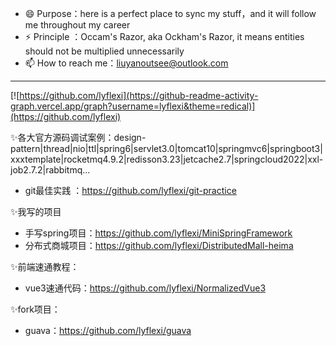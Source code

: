 - 😄 Purpose：here is a perfect place to sync my stuff，and it will follow me throughout my career
- ⚡ Principle ：Occam's Razor, aka Ockham's Razor, it means entities should not be multiplied unnecessarily
- 📫 How to reach me：liuyanoutsee@outlook.com
---
[![https://github.com/lyflexi](https://github-readme-activity-graph.vercel.app/graph?username=lyflexi&theme=redical)](https://github.com/lyflexi)



<!--
**lyflexi/lyflexi** is a ✨ _special_ ✨ repository because its `README.md` (this file) appears on your GitHub profile.

Here are some ideas to get you started:

- 🔭 I’m currently working on ...
- 🌱 I’m currently learning ...
- 👯 I’m looking to collaborate on ...
- 🤔 I’m looking for help with ...
- 💬 Ask me about ...
- 📫 How to reach me: ...
- 😄 Pronouns: ...
- ⚡ Fun fact: ...
-->

✨各大官方源码调试案例：design-pattern|thread|nio|ttl|spring6|servlet3.0|tomcat10|springmvc6|springboot3|xxxtemplate|rocketmq4.9.2|redisson3.23|jetcache2.7|springcloud2022|xxl-job2.7.2|rabbitmq...
- git最佳实践 ：https://github.com/lyflexi/git-practice 

✨我写的项目
- 手写spring项目：https://github.com/lyflexi/MiniSpringFramework
- 分布式商城项目：https://github.com/lyflexi/DistributedMall-heima

✨前端速通教程：
- vue3速通代码：https://github.com/lyflexi/NormalizedVue3

✨fork项目：
- guava：https://github.com/lyflexi/guava
